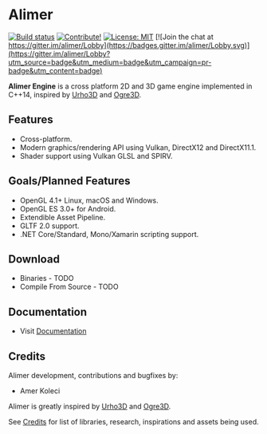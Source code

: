 # Alimer

[![Build status](https://ci.appveyor.com/api/projects/status/uto2wruji8bo6bcl?svg=true)](https://ci.appveyor.com/project/amerkoleci/alimer)
[![Contribute!](https://img.shields.io/badge/contributions-welcome-brightgreen.svg?style=flat)](https://github.com/amerkoleci/alimer/issues)
[![License: MIT](https://img.shields.io/badge/License-MIT-yellow.svg)](https://github.com/amerkoleci/alimer/blob/master/LICENSE) [![Join the chat at https://gitter.im/alimer/Lobby](https://badges.gitter.im/alimer/Lobby.svg)](https://gitter.im/alimer/Lobby?utm_source=badge&utm_medium=badge&utm_campaign=pr-badge&utm_content=badge)

**Alimer Engine** is a cross platform 2D and 3D game engine implemented in C++14, inspired by [Urho3D](https://github.com/urho3d/Urho3D) and [Ogre3D](http://www.ogre3d.org).

## Features

- Cross-platform.
- Modern graphics/rendering API using Vulkan, DirectX12 and DirectX11.1.
- Shader support using Vulkan GLSL and SPIRV.

## Goals/Planned Features

- OpenGL 4.1+ Linux, macOS and Windows.
- OpenGL ES 3.0+ for Android.
- Extendible Asset Pipeline.
- GLTF 2.0 support.
- .NET Core/Standard, Mono/Xamarin scripting support.

## Download

- Binaries - TODO
- Compile From Source - TODO

## Documentation
- Visit [Documentation](https://amerkoleci.github.io/alimer-docs/)

## Credits

Alimer development, contributions and bugfixes by:

- Amer Koleci

Alimer is greatly inspired by [Urho3D](https://github.com/urho3d/Urho3D) and [Ogre3D](http://www.ogre3d.org).

See [Credits](https://github.com/amerkoleci/alimer/blob/master/CREDITS.md) for list of libraries, research, inspirations and assets being used.
